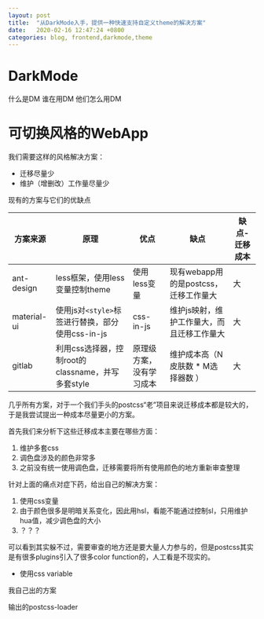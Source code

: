 ```yaml
---
layout: post
title:  "从DarkMode入手，提供一种快速支持自定义theme的解决方案"
date:   2020-02-16 12:47:24 +0800
categories: blog, frontend,darkmode,theme
---
```


# DarkMode
什么是DM
谁在用DM
他们怎么用DM

# 可切换风格的WebApp
我们需要这样的风格解决方案：

* 迁移尽量少
* 维护（增删改）工作量尽量少



现有的方案与它们的优缺点

| 方案来源    | 原理                                              | 优点                     | 缺点                                       | 缺点-迁移成本 |
| ----------- | ------------------------------------------------- | ------------------------ | ------------------------------------------ | ------------- |
| ant-design  | less框架，使用less变量控制theme                   | 使用less变量             | 现有webapp用的是postcss，迁移工作量大      | 大            |
| material-ui | 使用js对`<style>`标签进行替换，部分使用css-in-js  | css-in-js                | 维护js映射，维护工作量大，而且迁移工作量大 | 大            |
| gitlab      | 利用css选择器，控制root的classname，并写多套style | 原理级方案，没有学习成本 | 维护成本高（N皮肤数 * M选择器数 ）         | 大            |



几乎所有方案，对于一个我们手头的postcss“老”项目来说迁移成本都是较大的，于是我尝试提出一种成本尽量更小的方案。

首先我们来分析下这些迁移成本主要在哪些方面：

1. 维护多套css
2. 调色盘涉及的颜色非常多
3. 之前没有统一使用调色盘，迁移需要将所有使用颜色的地方重新审查整理



针对上面的痛点对症下药，给出自己的解决方案：

1. 使用css变量
2. 由于颜色很多是明暗关系变化，因此用hsl，看能不能通过控制sl，只用维护hua值，减少调色盘的大小
3. ？？？



可以看到其实躲不过，需要审查的地方还是要大量人力参与的，但是postcss其实是有很多plugins引入了很多color function的，人工看是不现实的。

* 使用css variable

我自己出的方案

输出的postcss-loader

